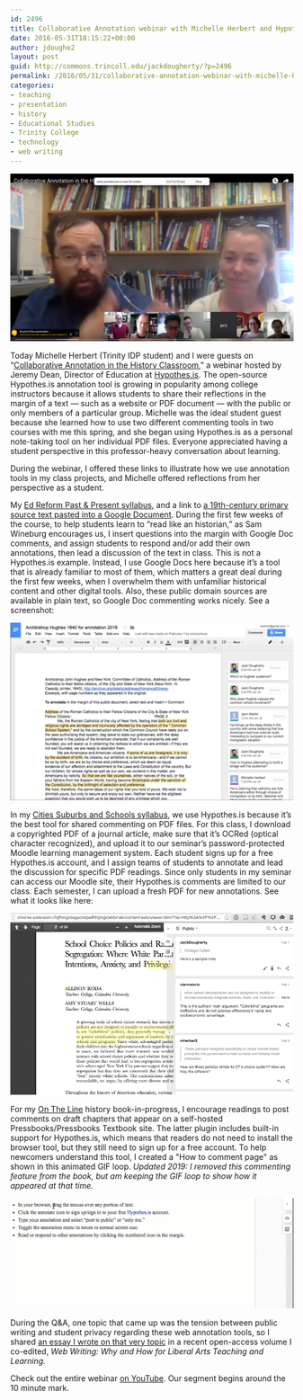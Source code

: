 ```yaml
---
id: 2496
title: Collaborative Annotation webinar with Michelle Herbert and Hypothes.is
date: 2016-05-31T18:15:22+00:00
author: jdoughe2
layout: post
guid: http://commons.trincoll.edu/jackdougherty/?p=2496
permalink: /2016/05/31/collaborative-annotation-webinar-with-michelle-herbert/
categories:
- teaching
- presentation
- history
- Educational Studies
- Trinity College
- technology
- web writing
---
```

![Michelle](/images/2016/2016-05-31-MichelleHerbert.png)

Today Michelle Herbert (Trinity IDP student) and I were guests on &#8220;[Collaborative Annotation in the History Classroom](https://www.youtube.com/watch?v=nWXbF-IDCUY),&#8221; a webinar hosted by Jeremy Dean, Director of Education at [Hypothes.is](https://hypothes.is/). The open-source Hypothes.is annotation tool is growing in popularity among college instructors because it allows students to share their reflections in the margin of a text &#8212; such as a website or PDF document &#8212; with the public or only members of a particular group. Michelle was the ideal student guest because she learned how to use two different commenting tools in two courses with me this spring, and she began using Hypothes.is as a personal note-taking tool on her individual PDF files. Everyone appreciated having a student perspective in this professor-heavy conversation about learning.

During the webinar, I offered these links to illustrate how we use annotation tools in my class projects, and Michelle offered reflections from her perspective as a student.

My [Ed Reform Past & Present syllabus](http://commons.trincoll.edu/edreform/), and a link to [a 19th-century primary source text pasted into a Google Document](https://docs.google.com/document/d/1NrIURzu548K8G8inbju-o3UMBcRCQZ5hPjapQ9bzTbQ/edit). During the first few weeks of the course, to help students learn to &#8220;read like an historian,&#8221; as Sam Wineburg encourages us, I insert questions into the margin with Google Doc comments, and assign students to respond and/or add their own annotations, then lead a discussion of the text in class. This is not a Hypothes.is example. Instead, I use Google Docs here because it&#8217;s a tool that is already familiar to most of them, which matters a great deal during the first few weeks, when I overwhelm them with unfamiliar historical content and other digital tools. Also, these public domain sources are available in plain text, so Google Doc commenting works nicely. See a screenshot: 

![GDocComments](/images/2016/GDocComments-webinar.png)

In my [Cities Suburbs and Schools syllabus](http://commons.trincoll.edu/cssp/seminar/), we use Hypothes.is because it&#8217;s the best tool for shared commenting on PDF files. For this class, I download a copyrighted PDF of a journal article, make sure that it&#8217;s OCRed (optical character recognized), and upload it to our seminar&#8217;s password-protected Moodle learning management system. Each student signs up for a free Hypothes.is account, and I assign teams of students to annotate and lead the discussion for specific PDF readings. Since only students in my seminar can access our Moodle site, their Hypothes.is comments are limited to our class. Each semester, I can upload a fresh PDF for new annotations. See what it looks like here:

![hypothesis moodle screenshot](/images/2016/Hypothesis-Moodle-sample.png)

For my [On The Line](http://ontheline.trincoll.edu) history book-in-progress, I encourage readings to post comments on draft chapters that appear on a self-hosted Pressbooks/Pressbooks Textbook site. The latter plugin includes built-in support for Hypothes.is, which means that readers do not need to install the browser tool, but they still need to sign up for a free account. To help newcomers understand this tool, I created a "How to comment page" as shown in this animated GIF loop. *Updated 2019: I removed this commenting feature from the book, but am keeping the GIF loop to show how it appeared at that time.*  

![loop](/images/2016/2016-how-to-comment.gif)

During the Q&A, one topic that came up was the tension between public writing and student privacy regarding these web annotation tools, so I shared [an essay I wrote on that very topic](http://epress.trincoll.edu/webwriting/chapter/dougherty-public/) in a recent open-access volume I co-edited, _Web Writing: Why and How for Liberal Arts Teaching and Learning._

Check out the entire webinar [on YouTube](https://youtu.be/nWXbF-IDCUY). Our segment begins around the 10 minute mark.

